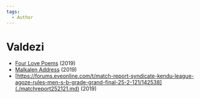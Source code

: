 ```yaml
---
tags:
  - Author
---
```


# Valdezi

- [Four Love Poems](./fourlovepoems.md) (2019)
- [Malkalen Address](./malkalenaddress.md) (2019)
- [https://forums.eveonline.com/t/match-report-syndicate-kendu-league-agoze-rules-men-s-b-grade-grand-final-25-2-121/142538](./matchreport252121.md) (2019)